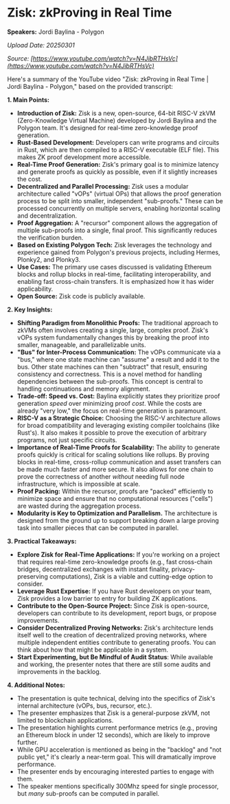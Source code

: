 # Zisk: zkProving in Real Time

**Speakers:** Jordi Baylina - Polygon


*Upload Date: 20250301*

*Source: [https://www.youtube.com/watch?v=N4JibRTHsVc](https://www.youtube.com/watch?v=N4JibRTHsVc)*

Here's a summary of the YouTube video "Zisk: zkProving in Real Time | Jordi Baylina - Polygon," based on the provided transcript:

**1. Main Points:**

*   **Introduction of Zisk:** Zisk is a new, open-source, 64-bit RISC-V zkVM (Zero-Knowledge Virtual Machine) developed by Jordi Baylina and the Polygon team.  It's designed for real-time zero-knowledge proof generation.
*   **Rust-Based Development:**  Developers can write programs and circuits in Rust, which are then compiled to a RISC-V executable (ELF file). This makes ZK proof development more accessible.
*   **Real-Time Proof Generation:** Zisk's primary goal is to minimize latency and generate proofs as quickly as possible, even if it slightly increases the cost.
*   **Decentralized and Parallel Processing:** Zisk uses a modular architecture called "vOPs" (virtual OPs) that allows the proof generation process to be split into smaller, independent "sub-proofs." These can be processed concurrently on multiple servers, enabling horizontal scaling and decentralization.
*   **Proof Aggregation:**  A "recursor" component allows the aggregation of multiple sub-proofs into a single, final proof. This significantly reduces the verification burden.
*   **Based on Existing Polygon Tech:** Zisk leverages the technology and experience gained from Polygon's previous projects, including Hermes, Plonky2, and Plonky3.
*   **Use Cases:**  The primary use cases discussed is validating Ethereum blocks and rollup blocks in real-time, facilitating interoperability, and enabling fast cross-chain transfers.  It is emphasized how it has wider applicability.
* **Open Source:** Zisk code is publicly available.

**2. Key Insights:**

*   **Shifting Paradigm from Monolithic Proofs:** The traditional approach to zkVMs often involves creating a single, large, complex proof. Zisk's vOPs system fundamentally changes this by breaking the proof into smaller, manageable, and parallelizable units.
*   **"Bus" for Inter-Process Communication:** The vOPs communicate via a "bus," where one state machine can "assume" a result and add it to the bus. Other state machines can then "subtract" that result, ensuring consistency and correctness. This is a novel method for handling dependencies between the sub-proofs.  This concept is central to handling continuations and memory alignment.
*   **Trade-off: Speed vs. Cost:** Baylina explicitly states they prioritize proof generation *speed* over minimizing proof *cost*. While the costs are already "very low," the focus on real-time generation is paramount.
*   **RISC-V as a Strategic Choice:** Choosing the RISC-V architecture allows for broad compatibility and leveraging existing compiler toolchains (like Rust's). It also makes it possible to prove the execution of arbitrary programs, not just specific circuits.
*   **Importance of Real-Time Proofs for Scalability:** The ability to generate proofs quickly is critical for scaling solutions like rollups.  By proving blocks in real-time, cross-rollup communication and asset transfers can be made much faster and more secure.  It also allows for one chain to prove the correctness of another *without* needing full node infrastructure, which is impossible at scale.
*   **Proof Packing:** Within the recursor, proofs are "packed" efficiently to minimize space and ensure that no computational resources ("cells") are wasted during the aggregation process.
* **Modularity is Key to Optimization and Parallelism.** The architecture is designed from the ground up to support breaking down a large proving task into smaller pieces that can be computed in parallel.

**3. Practical Takeaways:**

*   **Explore Zisk for Real-Time Applications:** If you're working on a project that requires real-time zero-knowledge proofs (e.g., fast cross-chain bridges, decentralized exchanges with instant finality, privacy-preserving computations), Zisk is a viable and cutting-edge option to consider.
*   **Leverage Rust Expertise:**  If you have Rust developers on your team, Zisk provides a low barrier to entry for building ZK applications.
*   **Contribute to the Open-Source Project:** Since Zisk is open-source, developers can contribute to its development, report bugs, or propose improvements.
* **Consider Decentralized Proving Networks:** Zisk's architecture lends itself well to the creation of decentralized proving networks, where multiple independent entities contribute to generating proofs. You can think about how that might be applicable in a system.
* **Start Experimenting, but Be Mindful of Audit Status**: While available and working, the presenter notes that there are still some audits and improvements in the backlog.

**4. Additional Notes:**

*   The presentation is quite technical, delving into the specifics of Zisk's internal architecture (vOPs, bus, recursor, etc.).
*   The presenter emphasizes that Zisk is a general-purpose zkVM, not limited to blockchain applications.
*   The presentation highlights current performance metrics (e.g., proving an Ethereum block in under 12 seconds), which are likely to improve further.
*   While GPU acceleration is mentioned as being in the "backlog" and "not public yet," it's clearly a near-term goal. This will dramatically improve performance.
* The presenter ends by encouraging interested parties to engage with them.
*   The speaker mentions specifically 300Mhz speed for single processor, but *many* sub-proofs can be computed in parallel.